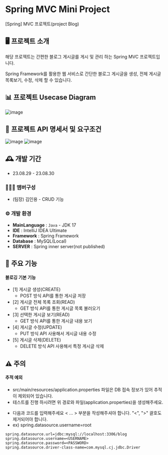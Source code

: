 # Spring MVC Mini Project
[Spring] MVC 프로젝트(project Blog)

## 🖥️ 프로젝트 소개
해당 프로젝트는 간편한 블로그 게시글를 게시 및 관리 하는 Spring MVC 프로젝트입니다.

Spring Framework를 활용한 웹 서비스로 간단한 블로그 게시글을 생성, 전체 게시글 목록보기, 수정, 삭제 할 수 있습니다.

## 📊 프로젝트 Usecase Diagram
![image](https://github.com/yzpocket/spring-mvc-BlogApp/assets/67217259/5a345915-3eb1-4d39-8e9a-03c867e41334)

## 🧩 프로젝트 API 명세서 및 요구조건
![image](https://github.com/yzpocket/spring-mvc-BlogApp/assets/67217259/fdf9df85-025e-46a7-9eda-96f3aff85b94)
![image](https://github.com/yzpocket/spring-mvc-BlogApp/assets/67217259/76575f64-4aac-49a1-8ceb-12a9487bae74)



## 🕰️ 개발 기간
* 23.08.29 - 23.08.30

### 🧑‍🤝‍🧑 맴버구성
- (팀장) 김인용 - CRUD 기능

### ⚙️ 개발 환경
- **MainLanguage** : `Java` - JDK 17
- **IDE** : IntelliJ IDEA Ultimate
- **Framework** : Spring Framework
- **Database** : MySQL(Local)
- **SERVER** : Spring inner server(not published)

## 📌 주요 기능
#### 블로깅 기본 기능
* [1] 게시글 생성(CREATE)
    - POST 방식 API를 통한 게시글 저장
* [2] 게시글 전체 목록 조회(READ)
    - GET 방식 API를 통한 게시글 목록 불러오기
* [3] 선택한 게시글 보기(READ)
    - GET 방식 API를 통한 게시글 내용 보기
* [4] 게시글 수정(UPDATE)
    - PUT 방식 API 사용해서 게시글 내용 수정
* [5] 게시글 삭제(DELETE)
    - DELETE 방식 API 사용해서 특정 게시글 삭제

## ⚠️ 주의
#### 추적 예외
* src/main/resources/application.properties 파일은 DB 접속 정보가 있어 추적이 제외되어 있습니다.
* 테스트를 진행 하시려면 위 경로와 파일(application.properties)을 생성해주세요.
- 다음과 코드를 입력해주세요 < ... > 부분을 작성해주셔야 합니다. "<", ">" 괄호도 제거되어야 합니다.
- ex) spring.datasource.username=root
```
spring.datasource.url=jdbc:mysql://localhost:3306/blog
spring.datasource.username=<USERNAME>
spring.datasource.password=<PASSWORD>
spring.datasource.driver-class-name=com.mysql.cj.jdbc.Driver
```
